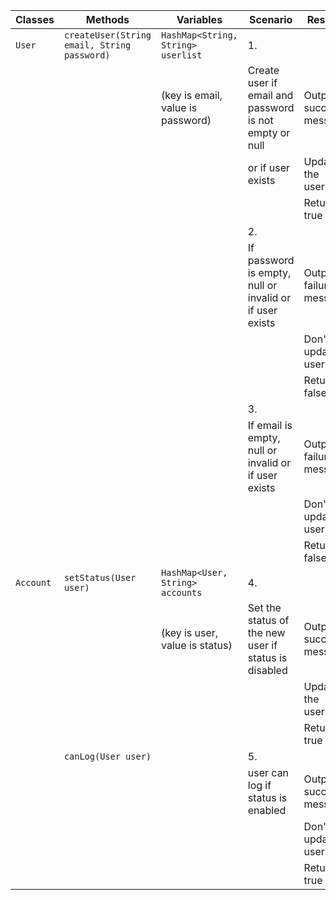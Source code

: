 | Classes   | Methods                                     | Variables                          | Scenario                                                | Results                |
|-----------|---------------------------------------------|------------------------------------|---------------------------------------------------------|------------------------|
| `User`    | `createUser(String email, String password)` | `HashMap<String, String> userlist` | 1.                                                      |                        |
|           |                                             | (key is email, value is password)  | Create user if email and password is not empty or null  | Output success message |
|           |                                             |                                    | or if user exists                                       | Update the userlist    |
|           |                                             |                                    |                                                         | Return true            |
|           |                                             |                                    | 2.                                                      |                        |
|           |                                             |                                    | If password is empty, null or invalid or if user exists | Output failure message |
|           |                                             |                                    |                                                         | Don't update userlist  |
|           |                                             |                                    |                                                         | Return false           |
|           |                                             |                                    | 3.                                                      |                        |
|           |                                             |                                    | If email is empty, null or invalid or if user exists    | Output failure message |
|           |                                             |                                    |                                                         | Don't update userlist  |
|           |                                             |                                    |                                                         | Return false           |
| `Account` | `setStatus(User user)`                      | `HashMap<User, String> accounts`   | 4.                                                      |                        |
|           |                                             | (key is user, value is status)     | Set the status of the new user if status is disabled    | Output success message |
|           |                                             |                                    |                                                         | Update the userlist    |
|           |                                             |                                    |                                                         | Return true            |
|           | `canLog(User user)`                         |                                    | 5.                                                      |                        |
|           |                                             |                                    | user can log if status is enabled                       | Output success message |
|           |                                             |                                    |                                                         | Don't update userlist  |
|           |                                             |                                    |                                                         | Return true            |
